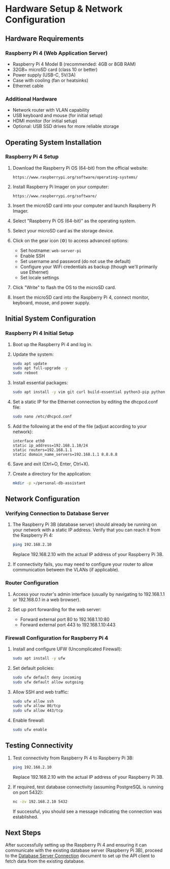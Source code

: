 # Hardware Setup & Network Configuration

## Hardware Requirements

### Raspberry Pi 4 (Web Application Server)
- Raspberry Pi 4 Model B (recommended: 4GB or 8GB RAM)
- 32GB+ microSD card (class 10 or better)
- Power supply (USB-C, 5V/3A)
- Case with cooling (fan or heatsinks)
- Ethernet cable

### Additional Hardware
- Network router with VLAN capability
- USB keyboard and mouse (for initial setup)
- HDMI monitor (for initial setup)
- Optional: USB SSD drives for more reliable storage

## Operating System Installation

### Raspberry Pi 4 Setup

1. Download the Raspberry Pi OS (64-bit) from the official website:
   ```
   https://www.raspberrypi.org/software/operating-systems/
   ```

2. Install Raspberry Pi Imager on your computer:
   ```
   https://www.raspberrypi.org/software/
   ```

3. Insert the microSD card into your computer and launch Raspberry Pi Imager.

4. Select "Raspberry Pi OS (64-bit)" as the operating system.

5. Select your microSD card as the storage device.

6. Click on the gear icon (⚙️) to access advanced options:
   - Set hostname: `web-server-pi`
   - Enable SSH
   - Set username and password (do not use the default)
   - Configure your WiFi credentials as backup (though we'll primarily use Ethernet)
   - Set locale settings

7. Click "Write" to flash the OS to the microSD card.

8. Insert the microSD card into the Raspberry Pi 4, connect monitor, keyboard, mouse, and power supply.

## Initial System Configuration

### Raspberry Pi 4 Initial Setup

1. Boot up the Raspberry Pi 4 and log in.

2. Update the system:
   ```bash
   sudo apt update
   sudo apt full-upgrade -y
   sudo reboot
   ```

3. Install essential packages:
   ```bash
   sudo apt install -y vim git curl build-essential python3-pip python3-dev libpq-dev
   ```

4. Set a static IP for the Ethernet connection by editing the dhcpcd.conf file:
   ```bash
   sudo nano /etc/dhcpcd.conf
   ```

5. Add the following at the end of the file (adjust according to your network):
   ```
   interface eth0
   static ip_address=192.168.1.10/24
   static routers=192.168.1.1
   static domain_name_servers=192.168.1.1 8.8.8.8
   ```

6. Save and exit (Ctrl+O, Enter, Ctrl+X).

7. Create a directory for the application:
   ```bash
   mkdir -p ~/personal-db-assistant
   ```

## Network Configuration

### Verifying Connection to Database Server

1. The Raspberry Pi 3B (database server) should already be running on your network with a static IP address. Verify that you can reach it from the Raspberry Pi 4:
   ```bash
   ping 192.168.2.10
   ```
   Replace 192.168.2.10 with the actual IP address of your Raspberry Pi 3B.

2. If connectivity fails, you may need to configure your router to allow communication between the VLANs (if applicable).

### Router Configuration

1. Access your router's admin interface (usually by navigating to 192.168.1.1 or 192.168.0.1 in a web browser).

2. Set up port forwarding for the web server:
   - Forward external port 80 to 192.168.1.10:80
   - Forward external port 443 to 192.168.1.10:443

### Firewall Configuration for Raspberry Pi 4

1. Install and configure UFW (Uncomplicated Firewall):
   ```bash
   sudo apt install -y ufw
   ```

2. Set default policies:
   ```bash
   sudo ufw default deny incoming
   sudo ufw default allow outgoing
   ```

3. Allow SSH and web traffic:
   ```bash
   sudo ufw allow ssh
   sudo ufw allow 80/tcp
   sudo ufw allow 443/tcp
   ```

4. Enable firewall:
   ```bash
   sudo ufw enable
   ```

## Testing Connectivity

1. Test connectivity from Raspberry Pi 4 to Raspberry Pi 3B:
   ```bash
   ping 192.168.2.10
   ```
   Replace 192.168.2.10 with the actual IP address of your Raspberry Pi 3B.

2. If required, test database connectivity (assuming PostgreSQL is running on port 5432):
   ```bash
   nc -zv 192.168.2.10 5432
   ```
   If successful, you should see a message indicating the connection was established.

## Next Steps

After successfully setting up the Raspberry Pi 4 and ensuring it can communicate with the existing database server (Raspberry Pi 3B), proceed to the [Database Server Connection](./01b_Database_Server.md) document to set up the API client to fetch data from the existing database. 